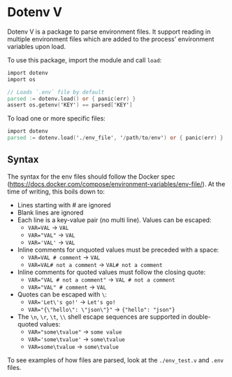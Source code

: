 # Dotenv V

Dotenv V is a package to parse environment files. It support reading in multiple environment files which are added to the process' environment variables upon load.

To use this package, import the module and call `load`:

```V
import dotenv
import os

// Loads `.env` file by default
parsed := dotenv.load() or { panic(err) }
assert os.getenv('KEY') == parsed['KEY']
```

To load one or more specific files:

```V
import dotenv
parsed := dotenv.load('./env_file', '/path/to/env') or { panic(err) }
```

## Syntax

The syntax for the env files should follow the Docker spec (https://docs.docker.com/compose/environment-variables/env-file/). At the time of writing, this boils down to:

- Lines starting with # are ignored
- Blank lines are ignored
- Each line is a key-value pair (no multi line). Values can be escaped:
  - `VAR=VAL` -> `VAL`
  - `VAR="VAL"` -> `VAL`
  - `VAR='VAL'` -> `VAL`
- Inline comments for unquoted values must be preceded with a space:
  - `VAR=VAL # comment` -> `VAL`
  - `VAR=VAL# not a comment` -> `VAL# not a comment`
- Inline comments for quoted values must follow the closing quote:
  - `VAR="VAL # not a comment"` -> `VAL # not a comment`
  - `VAR="VAL" # comment` -> `VAL`
- Quotes can be escaped with `\`:
  - `VAR='Let\'s go!'` -> `Let's go!`
  - `VAR="{\"hello\": \"json\"}"` -> `{"hello": "json"}`
- The `\n`, `\r`, `\t`, `\\` shell escape sequences are supported in double-quoted values:
  - `VAR="some\tvalue"` -> `some value`
  - `VAR='some\tvalue'` -> `some\tvalue`
  - `VAR=some\tvalue` -> `some\tvalue`

To see examples of how files are parsed, look at the `./env_test.v` and `.env` files.
